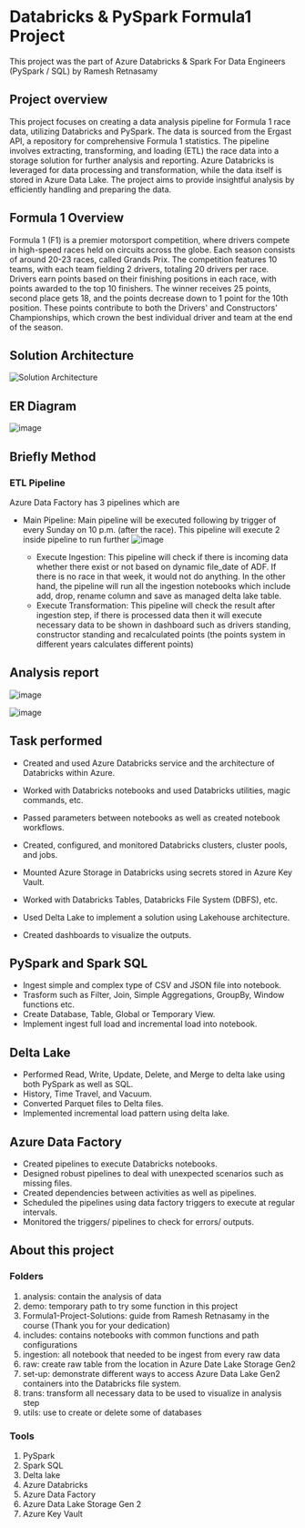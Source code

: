 # Databricks & PySpark Formula1 Project
This project was the part of Azure Databricks & Spark For Data Engineers (PySpark / SQL) by Ramesh Retnasamy

## Project overview
This project focuses on creating a data analysis pipeline for Formula 1 race data, utilizing Databricks and PySpark. The data is sourced from the Ergast API, a repository for comprehensive Formula 1 statistics. The pipeline involves extracting, transforming, and loading (ETL) the race data into a storage solution for further analysis and reporting. Azure Databricks is leveraged for data processing and transformation, while the data itself is stored in Azure Data Lake. The project aims to provide insightful analysis by efficiently handling and preparing the data.

## Formula 1 Overview 
Formula 1 (F1) is a premier motorsport competition, where drivers compete in high-speed races held on circuits across the globe. Each season consists of around 20-23 races, called Grands Prix. The competition features 10 teams, with each team fielding 2 drivers, totaling 20 drivers per race. Drivers earn points based on their finishing positions in each race, with points awarded to the top 10 finishers. The winner receives 25 points, second place gets 18, and the points decrease down to 1 point for the 10th position. These points contribute to both the Drivers' and Constructors' Championships, which crown the best individual driver and team at the end of the season.

## Solution Architecture
![Solution Architecture](https://github.com/user-attachments/assets/bae7f5bf-212f-4f2b-bbe8-903f3746bddf)

## ER Diagram
![image](https://github.com/user-attachments/assets/326aff60-1420-4584-a5e2-6d3a0398ae7a)

## Briefly Method

### ETL Pipeline
Azure Data Factory has 3 pipelines which are
  - Main Pipeline: Main pipeline will be executed following by trigger of every Sunday on 10 p.m. (after the race). This pipeline will execute 2 inside pipeline to run further
    ![image](https://github.com/user-attachments/assets/3916c4a8-e21c-438d-9c49-c79a23fba9b5)

    - Execute Ingestion: This pipeline will check if there is incoming data whether there exist or not based on dynamic file_date of ADF. If there is no race in that week, it would not do anything. In the other hand, the pipeline will run all the ingestion notebooks which include add, drop, rename column and save as managed delta lake table.
    - Execute Transformation: This pipeline will check the result after ingestion step, if there is processed data then it will execute necessary data to be shown in dashboard such as drivers standing, constructor standing and recalculated points (the points system in different years calculates different points)
   
## Analysis report

![image](https://github.com/user-attachments/assets/634b8a78-fee1-4618-bf69-e827b51865a8)

![image](https://github.com/user-attachments/assets/0e691a09-4c1f-40b4-88cd-c1d85feef99d)

## Task performed

- Created and used Azure Databricks service and the architecture of Databricks within Azure.

- Worked with Databricks notebooks and used Databricks utilities, magic commands, etc.

- Passed parameters between notebooks as well as created notebook workflows.

- Created, configured, and monitored Databricks clusters, cluster pools, and jobs.

- Mounted Azure Storage in Databricks using secrets stored in Azure Key Vault.

- Worked with Databricks Tables, Databricks File System (DBFS), etc.

- Used Delta Lake to implement a solution using Lakehouse architecture.

- Created dashboards to visualize the outputs.

## PySpark and Spark SQL

- Ingest simple and complex type of CSV and JSON file into notebook.
- Trasform such as Filter, Join, Simple Aggregations, GroupBy, Window functions etc.
- Create Database, Table, Global or Temporary View.
- Implement ingest full load and incremental load into notebook.

## Delta Lake

- Performed Read, Write, Update, Delete, and Merge to delta lake using both PySpark as well as SQL.
- History, Time Travel, and Vacuum.
- Converted Parquet files to Delta files.
- Implemented incremental load pattern using delta lake.

## Azure Data Factory

- Created pipelines to execute Databricks notebooks.
- Designed robust pipelines to deal with unexpected scenarios such as missing files.
- Created dependencies between activities as well as pipelines.
- Scheduled the pipelines using data factory triggers to execute at regular intervals.
- Monitored the triggers/ pipelines to check for errors/ outputs.

## About this project

### Folders
1. analysis: contain the analysis of data
2. demo: temporary path to try some function in this project
3. Formula1-Project-Solutions: guide from Ramesh Retnasamy in the course (Thank you for your dedication)
4. includes: contains notebooks with common functions and path configurations
5. ingestion: all notebook that needed to be ingest from every raw data
6. raw: create raw table from the location in Azure Date Lake Storage Gen2
7. set-up: demonstrate different ways to access Azure Data Lake Gen2 containers into the Databricks file system.
8. trans: transform all necessary data to be used to visualize in analysis step
9. utils: use to create or delete some of databases

### Tools
1. PySpark
2. Spark SQL
3. Delta lake
4. Azure Databricks
5. Azure Data Factory
6. Azure Data Lake Storage Gen 2
7. Azure Key Vault


